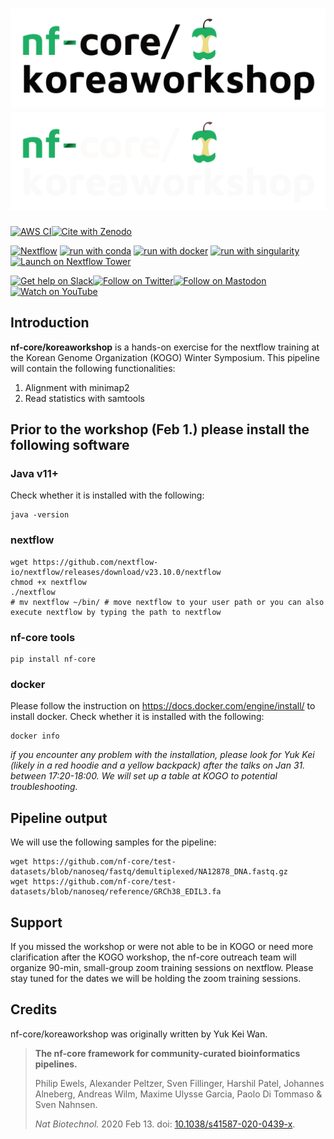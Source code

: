 # ![nf-core/koreaworkshop](docs/images/nf-core-koreaworkshop_logo_light.png#gh-light-mode-only) ![nf-core/koreaworkshop](docs/images/nf-core-koreaworkshop_logo_dark.png#gh-dark-mode-only)

[![AWS CI](https://img.shields.io/badge/CI%20tests-full%20size-FF9900?labelColor=000000&logo=Amazon%20AWS)](https://nf-co.re/koreaworkshop/results)[![Cite with Zenodo](http://img.shields.io/badge/DOI-10.5281/zenodo.XXXXXXX-1073c8?labelColor=000000)](https://doi.org/10.5281/zenodo.XXXXXXX)

[![Nextflow](https://img.shields.io/badge/nextflow%20DSL2-%E2%89%A523.04.0-23aa62.svg)](https://www.nextflow.io/)
[![run with conda](http://img.shields.io/badge/run%20with-conda-3EB049?labelColor=000000&logo=anaconda)](https://docs.conda.io/en/latest/)
[![run with docker](https://img.shields.io/badge/run%20with-docker-0db7ed?labelColor=000000&logo=docker)](https://www.docker.com/)
[![run with singularity](https://img.shields.io/badge/run%20with-singularity-1d355c.svg?labelColor=000000)](https://sylabs.io/docs/)
[![Launch on Nextflow Tower](https://img.shields.io/badge/Launch%20%F0%9F%9A%80-Nextflow%20Tower-%234256e7)](https://tower.nf/launch?pipeline=https://github.com/nf-core/koreaworkshop)

[![Get help on Slack](http://img.shields.io/badge/slack-nf--core%20%23koreaworkshop-4A154B?labelColor=000000&logo=slack)](https://nfcore.slack.com/channels/koreaworkshop)[![Follow on Twitter](http://img.shields.io/badge/twitter-%40nf__core-1DA1F2?labelColor=000000&logo=twitter)](https://twitter.com/nf_core)[![Follow on Mastodon](https://img.shields.io/badge/mastodon-nf__core-6364ff?labelColor=FFFFFF&logo=mastodon)](https://mstdn.science/@nf_core)[![Watch on YouTube](http://img.shields.io/badge/youtube-nf--core-FF0000?labelColor=000000&logo=youtube)](https://www.youtube.com/c/nf-core)

## Introduction

**nf-core/koreaworkshop** is a hands-on exercise for the nextflow training at the Korean Genome Organization (KOGO) Winter Symposium. This pipeline will contain the following functionalities:

1. Alignment with minimap2 
2. Read statistics with samtools

## Prior to the workshop (Feb 1.) please install the following software

### Java v11+
Check whether it is installed with the following:
```
java -version
```

### nextflow
```
wget https://github.com/nextflow-io/nextflow/releases/download/v23.10.0/nextflow
chmod +x nextflow
./nextflow
# mv nextflow ~/bin/ # move nextflow to your user path or you can also execute nextflow by typing the path to nextflow
```

### nf-core tools
```
pip install nf-core
```

### docker
Please follow the instruction on https://docs.docker.com/engine/install/ to install docker.
Check whether it is installed with the following:
```
docker info
```

*if you encounter any problem with the installation, please look for Yuk Kei (likely in a red hoodie and a yellow backpack) after the talks on Jan 31. between 17:20-18:00. We will set up a table at KOGO to potential troubleshooting.*

## Pipeline output

We will use the following samples for the pipeline:
```
wget https://github.com/nf-core/test-datasets/blob/nanoseq/fastq/demultiplexed/NA12878_DNA.fastq.gz
wget https://github.com/nf-core/test-datasets/blob/nanoseq/reference/GRCh38_EDIL3.fa 
```

## Support

If you missed the workshop or were not able to be in KOGO or need more clarification after the KOGO workshop, the nf-core outreach team will organize 90-min, small-group zoom training sessions on nextflow. Please stay tuned for the dates we will be holding the zoom training sessions.

## Credits

nf-core/koreaworkshop was originally written by Yuk Kei Wan.

> **The nf-core framework for community-curated bioinformatics pipelines.**
>
> Philip Ewels, Alexander Peltzer, Sven Fillinger, Harshil Patel, Johannes Alneberg, Andreas Wilm, Maxime Ulysse Garcia, Paolo Di Tommaso & Sven Nahnsen.
>
> _Nat Biotechnol._ 2020 Feb 13. doi: [10.1038/s41587-020-0439-x](https://dx.doi.org/10.1038/s41587-020-0439-x).
>

